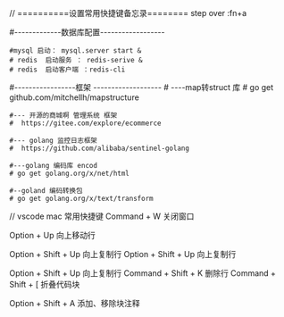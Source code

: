 <!--
 * @Author: your name
 * @Date: 2021-03-08 13:06:11
 * @LastEditTime: 2021-03-08 15:42:06
 * @LastEditors: your name
 * @Description: In User Settings Edit
 * @FilePath: /Goland/memoBook.md
-->
// ==========设置常用快捷键备忘录========
step over :fn+a

#-------------数据库配置------------------

    #mysql 启动： mysql.server start &
    # redis  启动服务 ： redis-serive &
    # redis  启动客户端 ：redis-cli

#-----------------框架 -------------------
    # ----map转struct 库
    # go get github.com/mitchellh/mapstructure

    #--- 开源的商城啊 管理系统 框架
    #  https://gitee.com/explore/ecommerce

    #--- golang 监控日志框架
    #  https://github.com/alibaba/sentinel-golang

    #---golang 编码库 encod
    # go get golang.org/x/net/html

    #--goland 编码转换包
    # go get golang.org/x/text/transform


// vscode mac 常用快捷键
Command + W 关闭窗口

Option + Up 向上移动行

Option + Shift + Up 向上复制行
Option + Shift + Up 向上复制行

Option + Shift + Up 向上复制行
Command + Shift + K 删除行
Command + Shift + [ 折叠代码块

Option + Shift + A 添加、移除块注释





















